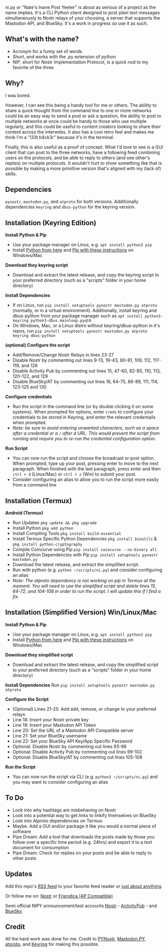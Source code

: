 ni.py or "Nate's Inane Post Yeeter" is about as serious of a project as the name implies. It's a CLI Python client designed to post plain text messages simultaneously to Nostr relays of your choosing, a server that supports the Mastodon API, and BlueSky. It's a work in progress so use it as such.

## What's with the name?
* Acronym for a funny set of words
* Short, and works with the .py extension of python
* NIP, short for Nostr Implementation Protocol, is a quick nod to my favorite of the three

## Why?
I was bored.

However, I can see this being a handy tool for me or others. The ability to share a quick thought from the command line to one or more networks could be an easy way to send a post or ask a question, the ability to post to multiple networks at once could be handy to those who use multiple regularly, and this could be useful to content creators looking to share their content across the interwebs. It also has a cool retro feel and makes me think I'm a "l33t h4ck3r" because it's in the terminal.

Finally, this is also useful as a proof of concept. What I'd love to see is a GUI client that can post to the three networks, have a following feed combining users on the protocols, and be able to reply to others (and see other's replies) on multiple protocols. It wouldn't hurt to show something like that is possible by making a more primitive version that's aligned with my (lack of) skills.


## Dependencies
`pynostr`, `mastodon.py`, and `atproto` for both versions. Additionally dependencies `keyring` and `dbus-python` for the keyring version.

## Installation (Keyring Edition)

**Install Python & Pip**
* Use your package manager on Linux, e.g. `apt install python3 pip`
* Install [Python from here](https://www.python.org/downloads/) and [Pip with these instructions](https://pip.pypa.io/en/stable/installation/) on Windows/Mac

**Download they keyring script**
* Download and extract the latest release, and copy the keyring script to your preferred directory (such as a "scripts" folder in your home directory)

**Install Dependencies**
* If on Linux, run `pip install setuptools pynostr mastodon.py atproto` (normally, or in a virtual environment). Additionally, install keyring and dbus-python from your package manager such as `apt install python3-keyring python3-dbus.mainloop.pyqt6`
* On Windows, Mac, or a Linux distro without keyring/dbus-python in it's repos, run `pip install setuptools pynostr mastodon.py atproto keyring dbus-python`

**(optional) Configure the script**
* Add/Remove/Change Nostr Relays in lines 23-27
* Disable Nostr by commenting out lines 9-13, 19-43, 80-81, 109, 112, 117-119, and 128
* Disable Activity Pub by commenting out lines 15, 47-60, 82-85, 110, 113, 120-122, and 129
* Disable BlueSky/AT by commenting out lines 16, 64-75, 86-89, 111, 114, 123-125 and 130

**Configure credentials**
* Run the script in the command line (or by double clicking it on some systems). When prompted for options, enter `creds` to configure your credentials to be stored in Keyring, and enter the relevant credentails when prompted.
* *Note: be sure to avoid entering unwanted characters, such as a space after a credential or a `/` after a URL. This would prevent the script from running and require you to re-run the credential configuration option.*

**Run Script**
* You can now run the script and choose the broadcast or post option. When prompted, type up your post, pressing enter to move to the next paragraph. When finished with the last paragraph, press enter and then `ctrl + d` (Linux/Mac) or `ctrl + z` (Win) to submit your post.
* Consider configuring an alias to allow you to run the script more easily from a command line

## Installation (Termux)
**Android (Termux)**
* Run Updates `pkg update && pkg upgrade`
* Install Python `pkg add python`
* Install Compiling Tools `pkg install build-essential`
* Install Termux Specific Python Dependencies `pkg install binutils` & `pkg install python-cryptography`
* Compile Coincurve using Pip `pip install coincurve --no-binary all`
* Install Python Dependencies with Pip `pip install setuptools pynostr mastodon.py`
* Download the latest release, and extract the simplified script.
* Run with python (e.g. `python ~/scripts/ni.py`) and consider configuring an alias
* *Note: The atproto dependency is not working on pip in Termux at the moment. You will need to use the simplified script and delete lines 15, 64-72, and 104-108 in order to run the script. I will update this if I find a fix.*

## Installation (Simplified Version) Win/Linux/Mac

**Install Python & Pip**
* Use your package manager on Linux, e.g. `apt install python3 pip`
* Install [Python from here](https://www.python.org/downloads/) and [Pip with these instructions](https://pip.pypa.io/en/stable/installation/) on Windows/Mac

**Download they simplified script**
* Download and extract the latest release, and copy the simplified script to your preferred directory (such as a "scripts" folder in your home directory)

**Install Dependencies**
Run `pip install setuptools pynostr mastodon.py atproto`

**Configure the Script**
* (Optional) Lines 21-25: Add add, remove, or change to your preferred relays
* Line 18: Insert your Nostr private key
* Line 19: Insert your Mastodon API Token
* Line 20: Set the URL of a Mastodon API Compatible server
* Line 21: Set your BlueSky username
* Line 22: Set your BlueSky API Key/App Specific Password
* Optional: Disable Nostr by commenting out lines 93-96
* Optional: Disable Activity Pub by commenting out lines 99-102
* Optional: Disable BlueSky/AT by commenting out lines 105-108

**Run the Script**
* You can now run the script via CLI (e.g. `python3 ~/scripts/ni.py`) and you may want to consider configuring an alias

## To Do
* Look into why hashtags are misbehaving on Nostr
* Look into a potential way to get links to linkify themselves on BlueSky
* Look into Atproto dependencies on Termux
* Maybe: Add a GUI and/or package it like you would a normal piece of software
* Pipe Dream: Add a tool that downloads the posts made by those you follow over a specific time period (e.g. 24hrs) and export it to a text document for consumption
* Pipe Dream: Check for replies on your posts and be able to reply to other posts

## Updates
Add this repo's [RSS feed](https://github.com/0n4t3/nipy/releases.atom) to your favorite feed reader or [just about anything](https://followanything.dns7.top/).

Or follow me on:
[Nostr](https://njump.me/npub1jy90jpcdl447ae3lp4924s65khdpvnttkg7fepmvmafycusyueksrvllx9) or [Friendica (AP Compatible)](https://nerdica.net/profile/nate0)

Semi official NIPY announcement/test accounts [Nostr](https://njump.me/npub1lpv9fq53dta94ddm7ax9j64gedlemurgejd3sl37cg2hw28msdjsf7kjnz) - [ActivityPub](https://mstdn.party/@nipy) - and [BlueSky](https://bsky.app/profile/nipy.bsky.social)

## Credit
All the hard work was done for me. Credit to [PYNostr](https://github.com/holgern/pynostr), [Mastodon.PY](https://github.com/halcy/Mastodon.py), [atproto](https://atproto.blue/en/latest/), and [Keyring](https://pypi.org/project/keyring/) for making this possible.

